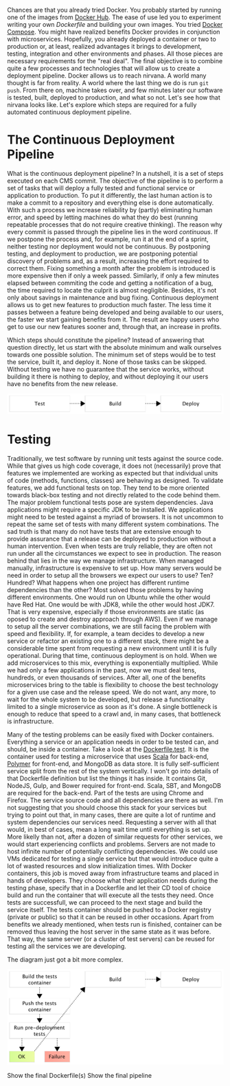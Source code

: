 Chances are that you already tried Docker. You probably started by running one of the images from [Docker Hub](https://hub.docker.com/). The ease of use led you to experiment writing your own *Dockerfile* and building your own images. You tried [Docker Compose](https://www.docker.com/products/docker-compose). You might have realized benefits Docker provides in conjunction with microservices. Hopefully, you already deployed a container or two to production or, at least, realized advantages it brings to development, testing, integration and other environments and phases. All those pieces are necessary requirements for the "real deal". The final objective is to combine quite a few processes and technologies that will allow us to create a deployment pipeline. Docker allows us to reach nirvana. A world many thought is far from reality. A world where the last thing we do is run `git push`. From there on, machine takes over, and few minutes later our software is tested, built, deployed to production, and what so not. Let's see how that nirvana looks like. Let's explore which steps are required for a fully automated continuous deployment pipeline.

The Continuous Deployment Pipeline
==================================

What is the continuous deployment pipeline? In a nutshell, it is a set of steps executed on each CMS commit. The objective of the pipeline is to perform a set of tasks that will deploy a fully tested and functional service or application to production. To put it differently, the last human action is to make a commit to a repository and everything else is done automatically. With such a process we increase reliability by (partly) eliminating human error, and speed by letting machines do what they do best (running repeatable processes that do not require creative thinking). The reason why every commit is passed through the pipeline lies in the word *continuous*. If we postpone the process and, for example, run it at the end of a sprint, neither testing nor deployment would not be continuous. By postponing testing, and deployment to production, we are postponing potential discovery of problems and, as a result, increasing the effort required to correct them. Fixing something a month after the problem is introduced is more expensive then if only a week passed. Similarly, if only a few minutes elapsed between commiting the code and getting a notification of a bug, the time required to locate the culprit is almost negligible. Besides, it's not only about savings in maintenance and bug fixing. Continuous deployment allows us to get new features to production much faster. The less time it passes between a feature being developed and being available to our users, the faster we start gaining benefits from it. The result are happy users who get to use our new features sooner and, through that, an increase in profits.

Which steps should constitute the pipeline? Instead of answering that question directly, let us start with the absolute minimum and walk ourselves towards one possible solution. The minimum set of steps would be to test the service, built it, and deploy it. None of those tasks can be skipped. Without testing we have no guarantee that the service works, without building it there is nothing to deploy, and without deploying it our users have no benefits from the new release.

![A simple continuous deployment flow](img/cd-flow-simple.png)

Testing
=======

Traditionally, we test software by running unit tests against the source code. While that gives us high code coverage, it does not (necessarily) prove that features we implemented are working as expected but that individual units of code (methods, functions, classes) are behaving as designed. To validate features, we add functional tests on top. They tend to be more oriented towards black-box testing and not directly related to the code behind them. The major problem functional tests pose are system dependencies. Java applications might require a specific JDK to be installed. We applications might need to be tested against a myriad of browsers. It is not uncommon to repeat the same set of tests with many different system combinations. The sad truth is that many do not have tests that are extensive enough to provide assurance that a release can be deployed to production without a human intervention. Even when tests are truly reliable, they are often not run under all the circumstances we expect to see in production. The reason behind that lies in the way we manage infrastructure. When managed manually, infrastructure is expensive to set up. How many servers would be need in order to setup all the browsers we expect our users to use? Ten? Hundred? What happens when one project has different runtime dependencies than the other? Most solved those problems by having different environments. One would run on Ubuntu while the other would have Red Hat. One would be with JDK8, while the other would host JDK7. That is very expensive, especially if those environments are static (as oposed to create and destroy approach through AWS). Even if we manage to setup all the server combinations, we are still facing the problem with speed and flexibility. If, for example, a team decides to develop a new service or refactor an existing one to a different stack, there might be a considerable time spent from requesting a new environment until it is fully operational. During that time, continuous deployment is on hold. When we add microservices to this mix, everything is exponentially multiplied. While we had only a few applications in the past, now we must deal tens, hundreds, or even thousands of services. After all, one of the benefits microservices bring to the table is flexibility to choose the best technology for a given use case and the release speed. We do not want, any more, to wait for the whole system to be developed, but release a functionality limited to a single microservice as soon as it's done. A single bottleneck is enough to reduce that speed to a crawl and, in many cases, that bottleneck is infrastructure.

Many of the testing problems can be easily fixed with Docker containers. Everything a service or an application needs in order to be tested can, and should, be inside a container. Take a look at the [Dockerfile.test](https://github.com/vfarcic/books-ms/blob/master/Dockerfile.test). It is the container used for testing a microservice that uses [Scala](http://www.scala-lang.org/) for back-end, [Polymer](https://www.polymer-project.org/1.0/) for front-end, and MongoDB as data store. It is fully self-sufficient service split from the rest of the system vertically. I won't go into details of that Dockerfile definition but list the things it has inside. It contains Git, NodeJS, Gulp, and Bower required for front-end. Scala, SBT, and MongoDB are required for the back-end. Part of the tests are using Chrome
and Firefox. The service source code and all dependencies are there as well. I'm not suggesting that you should choose this stack for your services but trying to point out that, in many cases, there are quite a lot of runtime and system dependencies our services need. Requesting a server with all that would, in best of cases, mean a long wait time until everything is set up. More likelly than not, after a dozen of similar requests for other services, we would start experiencing conflicts and problems. Servers are not made to host infinite number of potentially conflicting dependencies. We could use VMs dedicated for testing a single service but that would introduce quite a lot of wasted resources and slow initialization times. With Docker containers, this job is moved away from infrastructure teams and placed in hands of developers. They choose what their application needs during the testing phase, specify that in a Dockerfile and let their CD tool of choice build and run the container that will execute all the tests they need. Once tests are successfull, we can proceed to the next stage and build the service itself. The tests container should be pushed to a Docker registry (private or public) so that it can be reused in other occasions. Apart from benefits we already mentioned, when tests run is finished, container can be removed thus leaving the host server in the same state as it was before. That way, the same server (or a cluster of test servers) can be reused for testing all the services we are developing.

The diagram just got a bit more complex.

![More elaborated testing phase of the continuous deployment flow](img/cd-flow-simple-pre-deployment-tests.png)




Show the final Dockerfile(s)
Show the final pipeline

